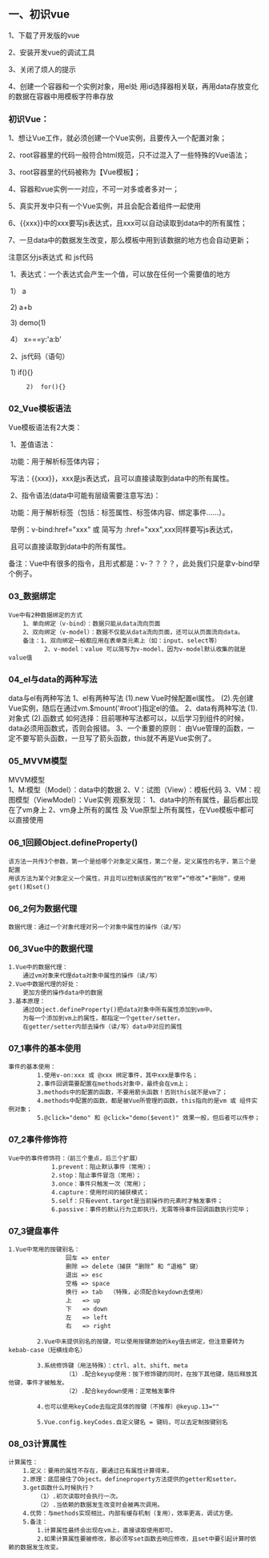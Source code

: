 ## 一、初识vue

1、下载了开发版的vue

2、安装开发vue的调试工具

3、关闭了烦人的提示

4、创建一个容器和一个实例对象，用el处 用id选择器相关联，再用data存放变化的数据在容器中用模板字符串存放



### 初识Vue：

  1、想让Vue工作，就必须创建一个Vue实例，且要传入一个配置对象；

  2、root容器里的代码一般符合html规范，只不过混入了一些特殊的Vue语法；

  3、root容器里的代码被称为【Vue模板】；

  4、容器和vue实例一一对应，不可一对多或者多对一；

  5、真实开发中只有一个Vue实例，并且会配合着组件一起使用 

  6、{{xxx}}中的xxx要写js表达式，且xxx可以自动读取到data中的所有属性；

  7、一旦data中的数据发生改变，那么模板中用到该数据的地方也会自动更新；





  注意区分js表达式 和 js代码

​    1、表达式：一个表达式会产生一个值，可以放在任何一个需要值的地方

​      1） a

​      2)   a+b

​      3)   demo(1)

​      4） x===y:'a:b'

​    2、js代码（语句）

​      1)  if(){}

         2)  for(){}









### 02_Vue模板语法

Vue模板语法有2大类：

​    1、差值语法：

​      功能：用于解析标签体内容；

​      写法：{{xxx}}，xxx是js表达式，且可以直接读取到data中的所有属性。

​    2、指令语法(data中可能有层级需要注意写法)：

​      功能：用于解析标签（包括：标签属性、标签体内容、绑定事件……）。

​      举例：v-bind:href="xxx" 或 简写为 :href="xxx",xxx同样要写js表达式，

​        且可以直接读取到data中的所有属性。

​      备注：Vue中有很多的指令，且形式都是：v-？？？？，此处我们只是拿v-bind举个例子。





### 03_数据绑定
    Vue中有2种数据绑定的方式
        1、单向绑定（v-bind）：数据只能从data流向页面
        2、双向绑定（v-model）：数据不仅能从data流向页面，还可以从页面流向data。
        备注：1、双向绑定一般都应用在表单类元素上（如：input、select等）
              2、v-model：value 可以简写为v-model，因为v-model默认收集的就是value值 






### 04_el与data的两种写法
  data与el有两种写法
        1、el有两种写法
            (1).new Vue时候配置el属性。
            (2).先创建Vue实例，随后在通过vm.$mount('#root')指定el的值。
        2、data有两种写法
            (1).对象式
            (2).函数式
            如何选择：目前哪种写法都可以，以后学习到组件的时候，data必须用函数式，否则会报错。
        3、一个重要的原则：
            由Vue管理的函数，一定不要写箭头函数，一旦写了箭头函数，this就不再是Vue实例了。 

### 05_MVVM模型
  MVVM模型    
            1、M:模型（Model）：data中的数据
            2、V：试图（View）：模板代码
            3、VM：视图模型（ViewModel）：Vue实例
        观察发现：
            1、data中的所有属性，最后都出现在了vm身上
            2、vm身上所有的属性 及 Vue原型上所有属性，在Vue模板中都可以直接使用 





### 06_1回顾Object.defineProperty()
    该方法一共传3个参数，第一个是给哪个对象定义属性，第二个是，定义属性的名字，第三个是配置
    用该方法为某个对象定义一个属性，并且可以控制该属性的“枚举”+“修改”+“删除”，使用get()和set()


### 06_2何为数据代理
    数据代理：通过一个对象代理对另一个对象中属性的操作（读/写）


### 06_3Vue中的数据代理
    1.Vue中的数据代理：
        通过vm对象来代理data对象中属性的操作（读/写）
    2.Vue中数据代理的好处：
        更加方便的操作data中的数据
    3.基本原理：
        通过Object.defineProperty()把data对象中所有属性添加到vm中。
        为每一个添加到vm上的属性，都指定一个getter/setter。
        在getter/setter内部去操作（读/写）data中对应的属性 

### 07_1事件的基本使用
    事件的基本使用：
            1.使用v-on:xxx 或 @xxx 绑定事件，其中xxx是事件名；
            2.事件回调需要配置在methods对象中，最终会在vm上；
            3.methods中的配置的函数，不要用箭头函数！否则this就不是vm了；
            4.methods中配置的函数，都是被Vue所管理的函数，this指向的是vm 或 组件实例对象；
            5.@click="demo" 和 @click="demo($event)" 效果一般，但后者可以传参；
    
### 07_2事件修饰符
    Vue中的事件修饰符：（前三个重点，后三个扩展）
                1.prevent：阻止默认事件（常用）；
                2.stop：阻止事件冒泡（常用）；
                3.once：事件只触发一次（常用）；
                4.capture：使用时间的捕获模式；
                5.self：只有event.target是当前操作的元素时才触发事件；
                6.passive：事件的默认行为立即执行，无需等待事件回调函数执行完毕；



### 07_3键盘事件

    1.Vue中常用的按键别名：
                    回车 => enter
                    删除 => delete（捕获 “删除” 和 “退格” 键）
                    退出 => esc
                    空格 => space
                    换行 => tab  （特殊，必须配合keydown去使用）
                    上   => up
                    下   => down
                    左   => left
                    右   => right
            
            2.Vue中未提供别名的按键，可以使用按键原始的key值去绑定，但注意要转为kebab-case（短横线命名）

            3.系统修饰键（用法特殊）：ctrl、alt、shift、meta
                    （1）.配合keyup使用：按下修饰键的同时，在按下其他键，随后释放其他键，事件才被触发。
                    （2）.配合keydown使用：正常触发事件
            
            4.也可以使用keyCode去指定具体的按键（不推荐）@keyup.13=""

            5.Vue.config.keyCodes.自定义键名 = 键码，可以去定制按键别名

### 08_03计算属性
    计算属性：
        1.定义：要用的属性不存在，要通过已有属性计算得来。
        2.原理：底层接住了Object。defineproperty方法提供的getter和setter。
        3.get函数什么时候执行？
            （1）.初次读取时会执行一次。
            （2）.当依赖的数据发生改变时会被再次调用。
        4.优势：与methods实现相比，内部有缓存机制（复用），效率更高，调试方便。
        5.备注：
            1.计算属性最终会出现在vm上，直接读取使用即可。
            2.如果计算属性要被修改，那必须写set函数去响应修改，且set中要引起计算时依赖的数据发生改变。